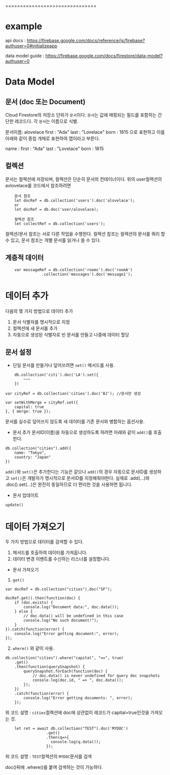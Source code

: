 


===============================

# example

api docs : https://firebase.google.com/docs/reference/js/firebase?authuser=0#initializeapp

data model guide : https://firebase.google.com/docs/firestore/data-model?authuser=0

# Data Model


## 문서 (doc 또는 Document)
Cloud Firestore의 저장소 단위가 `문서`이다. `문서`는 값에 매핑되는 필드를 포함하는 간단한 레코드다. 각 `문서`는 이름으로 식별.

문서이름: alovelace
first : "Ada"
last : "Lovelace"
born : 1815
으로 표현하고 이를 아래와 같이 중첩 개체로 표현하여 맵이라고 부른다.

name :
    first : "Ada"
    last : "Lovelace"
born : 1815


## 컬렉션
문서는 컬렉션에 저장되며, 컬렉션은 단순히 문서의 컨테이너이다.
위의 user컬렉션의 avlovelace를 코드에서 참조하려면
``` 
    문서 참조
    let docRef = db.collection('users').doc('alovelace');
    or
    let docRef = db.doc('user/alovelace);
```

``` 
    컬렉션 참조
    let collectRef = db.collection('users');
```

컬렉션/문서 참조는 서로 다른 작업을 수행한다. 컬렉션 참조는 컬렉션의 문서를 쿼리 할 수 있고, 문서 참조는 개별 문서를 읽거나 쓸 수 있다.

## 계층적 데이터

```
    var messageRef = db.collection('rooms').doc('roomA')
                .collection('messages').doc('message1');
```


# 데이터 추가

다음의 몇 가지 방법으로 데이터 추가
1. 문서 식별자를 명시적으로 지정
2. 컬렉션에 새 문서를 추가
3. 자동으로 생성된 식별자로 빈 문서를 만들고 나중에 데이터 할당

## 문서 설정

- 단일 문서를 만들거나 덮어쓰려면 `set()` 메서드를 사용.
```
    db.collection('citi').doc('LA').set({
        ~~~
    })
```

```
var cityRef = db.collection('cities').doc('BJ'); //문서만 생성

var setWithMerge = cityRef.set({
    capital: true
}, { merge: true });
```
문서를 실수로 덮어쓰지 않도록 새 데이터를 기존 문서와 병합하는 옵션사용.


- 문서 추가
문서ID(이름)을 자동으로 생성하도록 하려면 아래와 같이 `add()`를 호출한다.
```
db.collection("cities").add({
    name: "Tokyo",
    country: "Japan"
})
```

`add()`와 `set()`은 추가한다는 기능은 같으나 `add()`의 경우 자동으로 문서ID를 생성하고 `set()`은 개발자가 명시적으로 문서ID를 지정해줘야한다.
실제로 .add(...)와 .doc().set(...)은 완전히 동일하므로 더 편리한 것을 사용하면 됩니다.

- 문서 업데이트

`update()`

# 데이터 가져오기

두 가지 방법으로 데이터를 검색할 수 있다.
1. 메서드를 호출하여 데이터를 가져옵니다.
2. 데이터 변경 이벤트를 수신하는 리스너를 설정합니다.


- 문서 가져오기

1. `get()`

```
var docRef = db.collection("cities").doc("SF");

docRef.get().then(function(doc) {
    if (doc.exists) {
        console.log("Document data:", doc.data());
    } else {
        // doc.data() will be undefined in this case
        console.log("No such document!");
    }
}).catch(function(error) {
    console.log("Error getting document:", error);
});
```

2. `where()` 와 같이 사용.

```
db.collection("cities").where("capital", "==", true)
    .get()
    .then(function(querySnapshot) {
        querySnapshot.forEach(function(doc) {
            // doc.data() is never undefined for query doc snapshots
            console.log(doc.id, " => ", doc.data());
        });
    })
    .catch(function(error) {
        console.log("Error getting documents: ", error);
    });
```
위 코드 설명 : `cities`컬렉션에 doc에 상관없이 레코드가 capital=true인것을 가져오는 것. 

```
    let ret = await db.collection("TEST").doc('MYDOC')
                  .get()
                  .then(q=>{
                    console.log(q.data());
                  });
```
위 코드 설명 : `TEST`컬렉션의 `MYDOC`문서를 검색

doc()뒤에 .where()를 붙여 검색하는 것이 가능하다.





